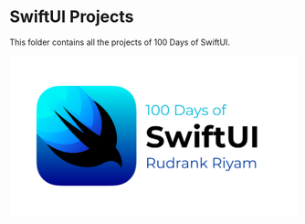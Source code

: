 # SwiftUI Projects
This folder contains all the projects of 100 Days of SwiftUI.

![](https://github.com/rudrankriyam/100-Days-of-Swift-and-SwiftUI/blob/master/100%20Days%20of%20SwiftUI.png)

